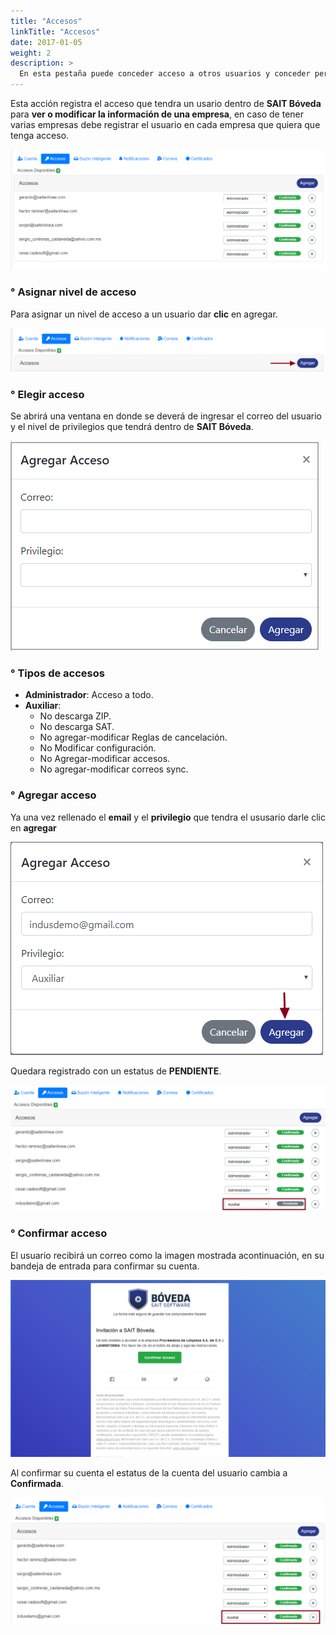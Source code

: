 ```yaml
---
title: "Accesos"
linkTitle: "Accesos"
date: 2017-01-05
weight: 2
description: >
  En esta pestaña puede conceder acceso a otros usuarios y conceder permisos.
---
```


Esta acción registra el acceso que tendra un usario dentro de **SAIT Bóveda** para **ver o modificar la información de una empresa**, en caso de tener varias empresas debe registrar el usuario en cada empresa que quiera que tenga acceso. 

![IMG](1.png) 
### ° Asignar nivel de acceso
Para asignar un nivel de acceso a un usuario dar **clic** en agregar. 

![IMG](2.png)

### ° Elegir acceso

Se abrirá una ventana en donde se deverá de ingresar el correo del usuario y el nivel de privilegios que tendrá dentro de **SAIT Bóveda**.

![IMG](3.png) 

### ° Tipos de accesos

*	**Administrador**:
 Acceso a todo.
*	**Auxiliar**: 
	* No descarga ZIP.
	* No descarga SAT.
	* No agregar-modificar Reglas de cancelación.
	* No Modificar configuración.
	* No Agregar-modificar accesos.
	* No agregar-modificar correos sync.

### ° Agregar acceso
Ya una vez rellenado el **email** y el **privilegio** que tendra el ususario darle clic en **agregar**

![IMG](agregar.png)


Quedara registrado con un estatus de **PENDIENTE**.

![IMG](pen.png) 

### ° Confirmar acceso

El usuario recibirá un correo como la imagen mostrada acontinuación, en su bandeja de entrada para confirmar su cuenta.

![IMG](configuracion23.png) 

Al confirmar su cuenta el estatus de la cuenta del usuario cambia a **Confirmada**.

![IMG](yes.png) 
